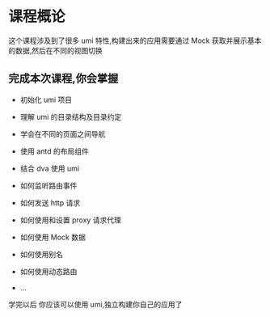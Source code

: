 # 课程概论

这个课程涉及到了很多 umi 特性,构建出来的应用需要通过 Mock 获取并展示基本的数据,然后在不同的视图切换

## 完成本次课程,你会掌握

- 初始化 umi 项目

- 理解 umi 的目录结构及目录约定

- 学会在不同的页面之间导航

- 使用 antd 的布局组件

- 结合 dva 使用 umi

- 如何监听路由事件

- 如何发送 http 请求

- 如何使用和设置 proxy 请求代理

- 如何使用 Mock 数据

- 如何使用别名

- 如何使用动态路由

- ...

学完以后 你应该可以使用 umi,独立构建你自己的应用了

